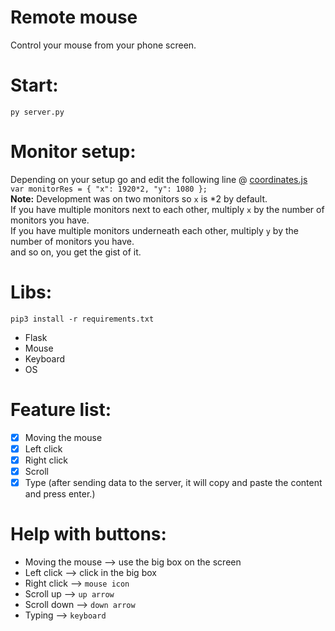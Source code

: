 # Remote mouse
Control your mouse from your phone screen.

# Start:
`py server.py`

# Monitor setup:
Depending on your setup go and edit the following line @ [coordinates.js](./static/coordinates.js)  
`var monitorRes = { "x": 1920*2, "y": 1080 };`  
**Note:** Development was on two monitors so `x` is *2 by default.   
If you have multiple monitors next to each other, multiply `x` by the number of monitors you have.  
If you have multiple monitors underneath each other, multiply `y` by the number of monitors you have.  
and so on, you get the gist of it.

# Libs:
`pip3 install -r requirements.txt`
- Flask
- Mouse
- Keyboard
- OS

# Feature list:
- [x] Moving the mouse
- [x] Left click
- [x] Right click
- [x] Scroll
- [x] Type  (after sending data to the server, it will copy and paste the content and press enter.)

# Help with buttons:
- Moving the mouse --> use the big box on the screen
- Left click --> click in the big box
- Right click --> `mouse icon`
- Scroll up --> `up arrow`
- Scroll down --> `down arrow` 
- Typing --> `keyboard`